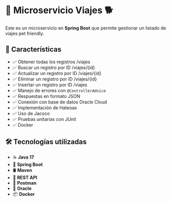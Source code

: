 # 🚗 Microservicio Viajes 🐕

Este es un microservicio en **Spring Boot** que permite gestionar un listado de viajes pet friendly.

## 🚀 Características
- ✅ Obtener todas los registros /viajes
- ✅ Buscar un registro por ID /viajes/{id}
- ✅ Actualizar un registro por ID /viajes/{id}
- ✅ Eliminar un registro por ID /viajes/{id}
- ✅ Insertar un registro por ID /viajes
- ✅ Manejo de errores con `@ControllerAdvice`  
- ✅ Respuestas en formato JSON   
- ✅ Conexión con base de datos Oracle Cloud  
- ✅ Implementación de Hateoas  
- ✅ Uso de Jacoco  
- ✅ Pruebas unitarias con JUnit 
- ✅ Docker 

## 🛠️ Tecnologías utilizadas
- ☕ **Java 17**
- 🌱 **Spring Boot**
- 🛢️ **Maven**
- 📡 **REST API**
- 🤖 **Postman**
- 📕 **Oracle**
- 📦 **Docker**